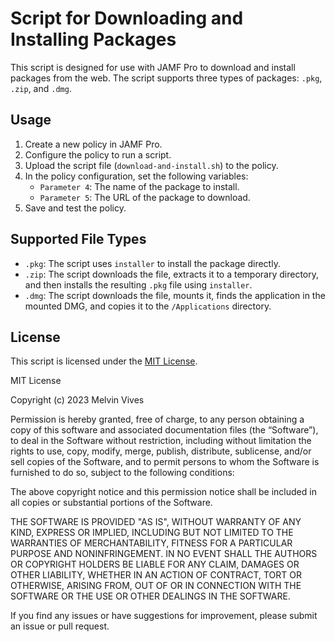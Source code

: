 # Script for Downloading and Installing Packages

This script is designed for use with JAMF Pro to download and install packages from the web. The script supports three types of packages: `.pkg`, `.zip`, and `.dmg`.

## Usage

1. Create a new policy in JAMF Pro.
2. Configure the policy to run a script.
3. Upload the script file (`download-and-install.sh`) to the policy.
4. In the policy configuration, set the following variables:
   - `Parameter 4`: The name of the package to install.
   - `Parameter 5`: The URL of the package to download.
5. Save and test the policy.

## Supported File Types

- `.pkg`: The script uses `installer` to install the package directly.
- `.zip`: The script downloads the file, extracts it to a temporary directory, and then installs the resulting `.pkg` file using `installer`.
- `.dmg`: The script downloads the file, mounts it, finds the application in the mounted DMG, and copies it to the `/Applications` directory.

## License

This script is licensed under the [MIT License](https://opensource.org/licenses/MIT).

MIT License

Copyright (c) 2023 Melvin Vives

Permission is hereby granted, free of charge, to any person obtaining a copy of this software and associated documentation files (the “Software”), to deal in the Software without restriction, including without limitation the rights to use, copy, modify, merge, publish, distribute, sublicense, and/or sell copies of the Software, and to permit persons to whom the Software is furnished to do so, subject to the following conditions:

The above copyright notice and this permission notice shall be included in all copies or substantial portions of the Software.

THE SOFTWARE IS PROVIDED "AS IS", WITHOUT WARRANTY OF ANY KIND, EXPRESS OR IMPLIED, INCLUDING BUT NOT LIMITED TO THE WARRANTIES OF MERCHANTABILITY, FITNESS FOR A PARTICULAR PURPOSE AND NONINFRINGEMENT. IN NO EVENT SHALL THE AUTHORS OR COPYRIGHT HOLDERS BE LIABLE FOR ANY CLAIM, DAMAGES OR OTHER LIABILITY, WHETHER IN AN ACTION OF CONTRACT, TORT OR OTHERWISE, ARISING FROM, OUT OF OR IN CONNECTION WITH THE SOFTWARE OR THE USE OR OTHER DEALINGS IN THE SOFTWARE.

If you find any issues or have suggestions for improvement, please submit an issue or pull request.
